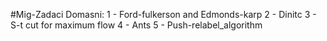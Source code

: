 #Mig-Zadaci
Domasni:
1 - Ford-fulkerson and Edmonds-karp
2 - Dinitc
3 - S-t cut for maximum flow
4 - Ants
5 - Push-relabel_algorithm

